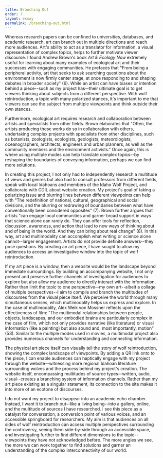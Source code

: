 ```yaml
---
title: Branching Out
order: 7
layout: essay
permalink: /branching-out.html
---
```


Whereas research papers can be confined to universities, databases, and academic research, art can branch out in multiple directions and reach more audiences. Art's ability to act as a translator for information, a visual representation of complex topics, helps to further motivate viewer discourse. I found Andrew Brown's book _Art & Ecology Now_ extremely useful for learning about many examples of ecological art and their successes with engaging communities. He prefaces that "From being a peripheral activity, art that seeks to ask searching questions about the environment is now firmly center stage, at once responding to and shaping debates in broader society" (6). While an artist can have biases or intention behind a piece--such as my project has--their ultimate goal is to get viewers thinking about subjects from a different perspective. With wolf reintroduction, a topic with many polarized stances, it's important to me that viewers can see the subject from multiple viewpoints and think outside their own stances. 

Furthermore, ecological art requires research and collaboration between artists and specialists from other fields. Brown elaborates that "Often, the artists producing these works do so in collaboration with others, undertaking complex projects with specialists from other disciplines, such as botanists, zoologists, ecologists, geologists, meteorologists, oceanographers, architects, engineers and urban planners, as well as the community members and the environment activists." Once again, this is where using multiple modes can help translate complex topics--by reshaping the boundaries of conveying information, perhaps we can find more solutions. 

In creating this project, I not only had to independently research a multitude of views and genres but also had to consult professors from different fields, speak with local Idahoans and members of the Idaho Wolf Project, and collaborate with CDIL about website creation. My project's goal of taking a polarizing issue and blurring lines between different viewpoints can help with "The redefinition of national, cultural, geographical and social divisions, and the blurring or redrawing of boundaries between what have conventionally been considered opposites" (7). Brown further argues that artists "can engage local communities and garner broad support in ways that science alone can rarely do. They can offer tools for reflection, discussion, awareness, and action that lead to new ways of thinking about and of being in the world. And they can bring about real change" (8). In this way, art and multimodality can accomplish what writing or science alone cannot--larger engagement. Artists do not provide definite answers--they pose questions. By creating an art piece, I have sought to allow my audiences to access an investigative window into the topic of wolf reintroduction.  

If my art piece is a window, then a website would be the landscape beyond immediate surroundings. By building an accompanying website, I not only present and preserve further channels of investigation for audiences to explore but also allow my audience to directly interact with the information. Rather than limit the topic to one perspective--my own art--albeit a collage of multiple perspectives--I aim to compile and branch the multitudes of discourses from the visual piece itself. We perceive the world through many simultaneous senses, which multimodality helps us express and explore. In the case of multimodality, Alex Weik von Mossner reflects upon the effectiveness of film: "The multimodal relationships between people, objects, landscapes, and our embodied brains are particularly complex in the case of film, which not only provides narrative (like literature) or visual information (like a painting) but also sound and, most importantly, motion" (53). Similar to the multiple modes used in movies, a multimodal project also provides numerous channels for understanding and connecting information. 

The physical art piece itself can visually tell the story of wolf reintroduction, showing the complex landscape of viewpoints. By adding a QR link onto to the piece, I can enable audiences can haptically engage with my project through the website--witnessing more regional Idahoan literature surrounding wolves and the process behind my project's creation. The website itself, encompassing multitudes of source types--written, audio, visual--creates a branching system of information channels. Rather than my art piece existing as a singular statement, its connection to the site makes it into more of an ecotone of discourses.  

I do not want my project to disappear into an academic echo chamber. Instead, I want it to branch out--like a living being--into a gallery, online, and the multitude of sources I have researched. I see this piece as a catalyst for conversation, a conversion point of various voices, and an accessible springboard for researchers. My aim is that audiences on all sides of wolf reintroduction can access multiple perspectives surrounding the controversy, seeing them side-by-side through an accessible space, and investigating further to find different dimensions to the topic--viewpoints they have not acknowledged before. The more angles we see, the more we can work together to find solutions and garner an understanding of the complex interconnectivity of our world.